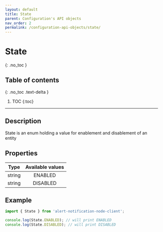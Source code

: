 ```yaml
---
layout: default
title: State
parent: Configuration's API objects
nav_order: 2
permalink: /configuration-api-objects/state/
---
```


# State
{: .no_toc }

## Table of contents
{: .no_toc .text-delta }

1. TOC
{:toc}

---

## Description

State is an enum holding a value for enablement and disablement of an entity

## Properties

|  Type  | Available values |
|:------:|:----------------:|
| string |     ENABLED      |
| string |     DISABLED     |

## Example

```js
import { State } from 'alert-notification-node-client';

console.log(State.ENABLED); // will print ENABLED
console.log(State.DISABLED); // will print DISABLED
```
